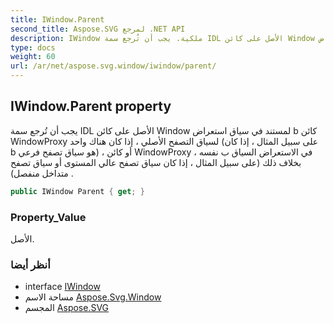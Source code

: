 ```yaml
---
title: IWindow.Parent
second_title: Aspose.SVG لمرجع .NET API
description: IWindow ملكية. يجب أن تُرجع سمة IDL الأصل على كائن Window لمستند في سياق استعراض b كائن WindowProxy لسياق التصفح الأصلي  إذا كان هناك واحد على سبيل المثال  إذا كان b هو سياق تصفح فرعي  أو كائن WindowProxy في الاستعراض السياق ب نفسه  بخلاف ذلك على سبيل المثال  إذا كان سياق تصفح عالي المستوى أو سياق تصفح متداخل منفصل .
type: docs
weight: 60
url: /ar/net/aspose.svg.window/iwindow/parent/
---
```

## IWindow.Parent property

يجب أن تُرجع سمة IDL الأصل على كائن Window لمستند في سياق استعراض b كائن WindowProxy لسياق التصفح الأصلي ، إذا كان هناك واحد (على سبيل المثال ، إذا كان b هو سياق تصفح فرعي) ، أو كائن WindowProxy في الاستعراض السياق ب نفسه ، بخلاف ذلك (على سبيل المثال ، إذا كان سياق تصفح عالي المستوى أو سياق تصفح متداخل منفصل) .

```csharp
public IWindow Parent { get; }
```

### Property_Value

الأصل.

### أنظر أيضا

* interface [IWindow](../)
* مساحة الاسم [Aspose.Svg.Window](../../iwindow/)
* المجسم [Aspose.SVG](../../../)


